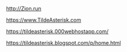 http://Zion.run

https://www.TildeAsterisk.com

https://tildeasterisk.000webhostapp.com/

https://tildeasterisk.blogspot.com/p/home.html
